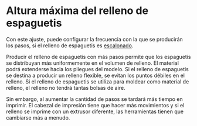 Altura máxima del relleno de espaguetis
====
Con este ajuste, puede configurar la frecuencia con la que se producirán los pasos, si el relleno de espaguetis es [escalonado](spaghetti_infill_stepped.md).

Producir el relleno de espaguetis con más pasos permite que los espaguetis se distribuyan más uniformemente en el volumen de relleno. El material podrá extenderse hacia los pliegues del modelo. Si el relleno de espaguetis se destina a producir un relleno flexible, se evitan los puntos débiles en el relleno. Si el relleno de espaguetis se utiliza para moldear como material de relleno, el relleno no tendrá tantas bolsas de aire.

Sin embargo, al aumentar la cantidad de pasos se tardará más tiempo en imprimir. El cabezal de impresión tiene que hacer más movimientos y si el relleno se imprime con un extrusor diferente, las herramientas tienen que cambiarse más a menudo.